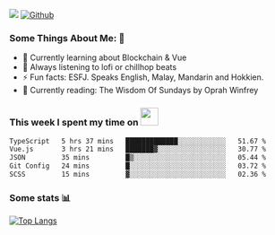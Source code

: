 ![](https://visitor-badge.laobi.icu/badge?page_id=seanho96.seanho96)
[![Github](https://img.shields.io/github/followers/seanho96?label=Follow&style=social)](https://github.com/seanho96)

### Some Things About Me: 👋
- 🌱 Currently learning about Blockchain & Vue
- :musical_note: Always listening to lofi or chillhop beats
- :zap: Fun facts: ESFJ. Speaks English, Malay, Mandarin and Hokkien.
- :book: Currently reading: The Wisdom Of Sundays by Oprah Winfrey

### This week I spent my time on <img src="https://media.giphy.com/media/SvQzkTQb3ZwKcj1QTO/giphy.gif" width="32">

<!--START_SECTION:waka-->

```txt
TypeScript   5 hrs 37 mins   █████████████░░░░░░░░░░░░   51.67 %
Vue.js       3 hrs 21 mins   ███████▓░░░░░░░░░░░░░░░░░   30.77 %
JSON         35 mins         █▒░░░░░░░░░░░░░░░░░░░░░░░   05.44 %
Git Config   24 mins         █░░░░░░░░░░░░░░░░░░░░░░░░   03.72 %
SCSS         15 mins         ▓░░░░░░░░░░░░░░░░░░░░░░░░   02.36 %
```

<!--END_SECTION:waka-->

### Some stats 📊

[![Top Langs](https://github-readme-stats.vercel.app/api/top-langs/?username=seanho96&layout=compact&theme=graywhite)](https://github.com/anuraghazra/github-readme-stats)
<br/>
<!-- ![GitHub stats](https://github-readme-stats.vercel.app/api?username=seanho96&show_icons=true&theme=graywhite)-->

